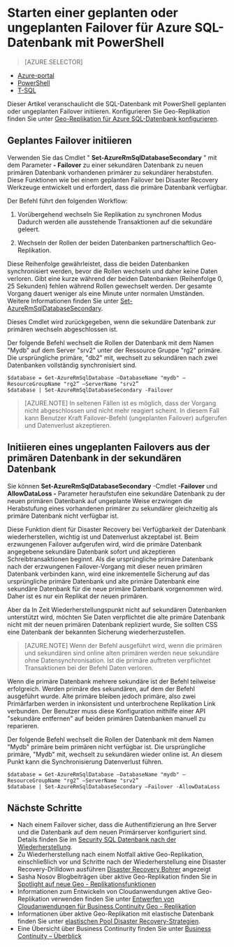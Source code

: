 <properties 
    pageTitle="Starten einer geplanten oder ungeplanten Failover für Azure SQL-Datenbank mit PowerShell | Microsoft Azure" 
    description="Starten einer geplanten oder ungeplanten Failover für Azure SQL-Datenbank mit PowerShell" 
    services="sql-database" 
    documentationCenter="" 
    authors="stevestein" 
    manager="jhubbard" 
    editor=""/>

<tags
    ms.service="sql-database"
    ms.devlang="NA"
    ms.topic="article"
    ms.tgt_pltfrm="powershell"
    ms.workload="data-management" 
    ms.date="08/29/2016"
    ms.author="sstein"/>

# <a name="initiate-a-planned-or-unplanned-failover-for-azure-sql-database-with-powershell"></a>Starten einer geplanten oder ungeplanten Failover für Azure SQL-Datenbank mit PowerShell



> [AZURE.SELECTOR]
- [Azure-portal](sql-database-geo-replication-failover-portal.md)
- [PowerShell](sql-database-geo-replication-failover-powershell.md)
- [T-SQL](sql-database-geo-replication-failover-transact-sql.md)


Dieser Artikel veranschaulicht die SQL-Datenbank mit PowerShell geplanten oder ungeplanten Failover initiieren. Konfigurieren Sie Geo-Replikation finden Sie unter [Geo-Replikation für Azure SQL-Datenbank konfigurieren](sql-database-geo-replication-powershell.md).



## <a name="initiate-a-planned-failover"></a>Geplantes Failover initiieren

Verwenden Sie das Cmdlet " **Set-AzureRmSqlDatabaseSecondary** " mit dem Parameter **- Failover** zu einer sekundären Datenbank zu neuen primären Datenbank vorhandenen primärer zu sekundärer herabstufen. Diese Funktionen wie bei einem geplanten Failover bei Disaster Recovery Werkzeuge entwickelt und erfordert, dass die primäre Datenbank verfügbar.

Der Befehl führt den folgenden Workflow:

1. Vorübergehend wechseln Sie Replikation zu synchronen Modus Dadurch werden alle ausstehende Transaktionen auf die sekundäre geleert.

2. Wechseln der Rollen der beiden Datenbanken partnerschaftlich Geo-Replikation.  

Diese Reihenfolge gewährleistet, dass die beiden Datenbanken synchronisiert werden, bevor die Rollen wechseln und daher keine Daten verloren. Gibt eine kurze während der beiden Datenbanken (Reihenfolge 0, 25 Sekunden) fehlen während Rollen gewechselt werden. Der gesamte Vorgang dauert weniger als eine Minute unter normalen Umständen. Weitere Informationen finden Sie unter [Set-AzureRmSqlDatabaseSecondary](https://msdn.microsoft.com/library/mt619393.aspx).




Dieses Cmdlet wird zurückgegeben, wenn die sekundäre Datenbank zur primären wechseln abgeschlossen ist.

Der folgende Befehl wechselt die Rollen der Datenbank mit dem Namen "Mydb" auf dem Server "srv2" unter der Ressource Gruppe "rg2" primäre. Die ursprüngliche primäre, "db2" mit, wechselt zu sekundären nach zwei Datenbanken vollständig synchronisiert sind.

    $database = Get-AzureRmSqlDatabase –DatabaseName "mydb" –ResourceGroupName "rg2” –ServerName "srv2”
    $database | Set-AzureRmSqlDatabaseSecondary -Failover


> [AZURE.NOTE] In seltenen Fällen ist es möglich, dass der Vorgang nicht abgeschlossen und nicht mehr reagiert scheint. In diesem Fall kann Benutzer Kraft Failover-Befehl (ungeplanten Failover) aufgerufen und Datenverlust akzeptieren.


## <a name="initiate-an-unplanned-failover-from-the-primary-database-to-the-secondary-database"></a>Initiieren eines ungeplanten Failovers aus der primären Datenbank in der sekundären Datenbank


Sie können **Set-AzureRmSqlDatabaseSecondary** -Cmdlet **-Failover** und **AllowDataLoss -** Parameter heraufstufen eine sekundäre Datenbank zu der neuen primären Datenbank auf ungeplante Weise erzwingen die Herabstufung eines vorhandenen primärer zu sekundärer gleichzeitig als primäre Datenbank nicht verfügbar ist.

Diese Funktion dient für Disaster Recovery bei Verfügbarkeit der Datenbank wiederherstellen, wichtig ist und Datenverlust akzeptabel ist. Beim erzwungenen Failover aufgerufen wird, wird die primäre Datenbank angegebene sekundäre Datenbank sofort und akzeptieren Schreibtransaktionen beginnt. Als die ursprüngliche primäre Datenbank nach der erzwungenen Failover-Vorgang mit dieser neuen primären Datenbank verbinden kann, wird eine inkrementelle Sicherung auf das ursprüngliche primäre Datenbank und alte primäre Datenbank eine sekundäre Datenbank für die neue primäre Datenbank vorgenommen wird. Daher ist es nur ein Replikat der neuen primären.

Aber da In Zeit Wiederherstellungspunkt nicht auf sekundären Datenbanken unterstützt wird, möchten Sie Daten verpflichtet die alte primäre Datenbank nicht mit der neuen primären Datenbank repliziert wurde, Sie sollten CSS eine Datenbank der bekannten Sicherung wiederherzustellen.

> [AZURE.NOTE] Wenn der Befehl ausgeführt wird, wenn die primären und sekundären sind online alten primären werden neue sekundäre ohne Datensynchronisation. Ist die primäre auftreten verpflichtet Transaktionen bei der Befehl Daten verloren.


Wenn die primäre Datenbank mehrere sekundäre ist der Befehl teilweise erfolgreich. Werden primäre des sekundären, auf dem der Befehl ausgeführt wurde. Alte primäre bleiben jedoch primäre, also zwei Primärfarben werden in inkonsistent und unterbrochene Replikation Link verbunden. Der Benutzer muss diese Konfiguration mithilfe einer API "sekundäre entfernen" auf beiden primären Datenbanken manuell zu reparieren.


Der folgende Befehl wechselt die Rollen der Datenbank mit dem Namen "Mydb" primäre beim primären nicht verfügbar ist. Die ursprüngliche primäre, "Mydb" mit, wechselt zu sekundären wieder online ist. An diesem Punkt kann die Synchronisierung Datenverlust führen.

    $database = Get-AzureRmSqlDatabase –DatabaseName "mydb" –ResourceGroupName "rg2” –ServerName "srv2”
    $database | Set-AzureRmSqlDatabaseSecondary –Failover -AllowDataLoss




## <a name="next-steps"></a>Nächste Schritte   

- Nach einem Failover sicher, dass die Authentifizierung an Ihre Server und die Datenbank auf dem neuen Primärserver konfiguriert sind. Details finden Sie im [Security SQL Datenbank nach der Wiederherstellung](sql-database-geo-replication-security-config.md).
- Zu Wiederherstellung nach einem Notfall aktive Geo-Replikation, einschließlich vor und Schritte nach der Wiederherstellung eine Disaster Recovery-Drilldown ausführen [Disaster Recovery Bohrer](sql-database-disaster-recovery.md) angezeigt
- Sasha Nosov Blogbeiträgen über aktive Geo-Replikation finden Sie in [Spotlight auf neue Geo - Replikationsfunktionen](https://azure.microsoft.com/blog/spotlight-on-new-capabilities-of-azure-sql-database-geo-replication/)
- Informationen zum Entwickeln von Cloudanwendungen aktive Geo-Replikation verwenden finden Sie unter [Entwerfen von Cloudanwendungen für Business Continuity Geo - Replikation](sql-database-designing-cloud-solutions-for-disaster-recovery.md)
- Informationen über aktive Geo-Replikation mit elastische Datenbank finden Sie unter [elastischen Pool Disaster Recovery-Strategien](sql-database-disaster-recovery-strategies-for-applications-with-elastic-pool.md).
- Eine Übersicht über Business Continurity finden Sie unter [Business Continuity – Überblick](sql-database-business-continuity.md)
